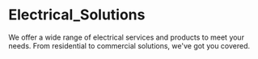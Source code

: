 # Electrical_Solutions
We offer a wide range of electrical services and products to meet your needs. From residential to commercial solutions, we've got you covered.
